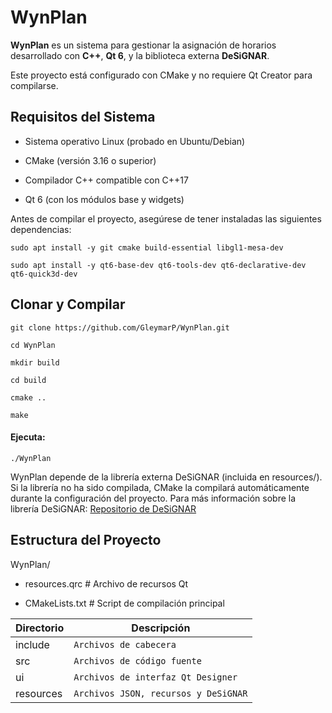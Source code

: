 
# WynPlan

  

**WynPlan** es un sistema para gestionar la asignación de horarios desarrollado con **C++**, **Qt 6**, y la biblioteca externa **DeSiGNAR**.

Este proyecto está configurado con CMake y no requiere Qt Creator para compilarse.

  

## Requisitos del Sistema

  

- Sistema operativo Linux (probado en Ubuntu/Debian)

- CMake (versión 3.16 o superior)

- Compilador C++ compatible con C++17

- Qt 6 (con los módulos base y widgets)

  

Antes de compilar el proyecto, asegúrese de tener instaladas las siguientes dependencias:

  
```
sudo apt install -y git cmake build-essential libgl1-mesa-dev

sudo apt install -y qt6-base-dev qt6-tools-dev qt6-declarative-dev qt6-quick3d-dev
```
  

## Clonar y Compilar

```
git clone https://github.com/GleymarP/WynPlan.git
```
```
cd WynPlan
```
  
```
mkdir build
```
```
cd build
```
```
cmake ..
```
```
make
```
  #### Ejecuta:
```
./WynPlan
```

  
WynPlan depende de la librería externa DeSiGNAR (incluida en resources/). Si la librería no ha sido compilada, CMake la compilará automáticamente durante la configuración del proyecto. Para más información sobre la librería DeSiGNAR: [Repositorio de DeSiGNAR](https://github.com/R3mmurd/DeSiGNAR/tree/v2.0.1?tab=License-1-ov-file)

  

## Estructura del Proyecto

  

WynPlan/

- resources.qrc # Archivo de recursos Qt

- CMakeLists.txt # Script de compilación principal

|Directorio                |Descripción                        |
|----------------|-------------------------------|
|include|`Archivos de cabecera`            |
|src          |`Archivos de código fuente`            |
| ui          |`Archivos de interfaz Qt Designer`|
|resources       |`Archivos JSON, recursos y DeSiGNAR`|
